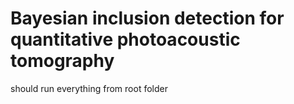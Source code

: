 # Bayesian inclusion detection for quantitative photoacoustic tomography

 should run everything from root folder
